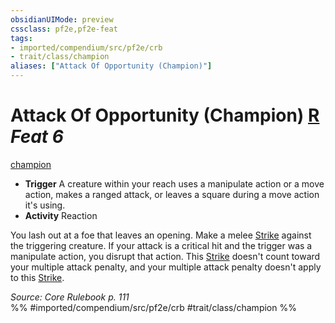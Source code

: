 ```yaml
---
obsidianUIMode: preview
cssclass: pf2e,pf2e-feat
tags:
- imported/compendium/src/pf2e/crb
- trait/class/champion
aliases: ["Attack Of Opportunity (Champion)"]
---
```

# Attack Of Opportunity (Champion)  [R](chapter-9-playing-the-game.md#Actions "Reaction") *Feat 6*  
[champion](rules/traits/champion.md)  

- **Trigger** A creature within your reach uses a manipulate action or a move action, makes a ranged attack, or leaves a square during a move action it's using.
- **Activity** Reaction

You lash out at a foe that leaves an opening. Make a melee [Strike](strike.md) against the triggering creature. If your attack is a critical hit and the trigger was a manipulate action, you disrupt that action. This [Strike](strike.md) doesn't count toward your multiple attack penalty, and your multiple attack penalty doesn't apply to this [Strike](strike.md).

*Source: Core Rulebook p. 111*  
%% #imported/compendium/src/pf2e/crb #trait/class/champion %%